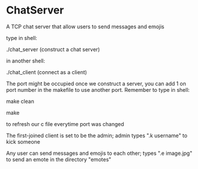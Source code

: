 # ChatServer
A TCP chat server that allow users to send messages and emojis

type in shell:

./chat_server (construct a chat server)

in another shell:

./chat_client (connect as a client)

The port might be occupied once we construct a server, you can add 1 on port number in the makefile to use another port. Remember to type in shell:

make clean

make

to refresh our c file everytime port was changed

The first-joined client is set to be the admin; admin types ".k username" to kick someone

Any user can send messages and emojis to each other; types ".e image.jpg" to send an emote in the directory "emotes"
